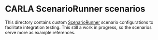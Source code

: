 # CARLA ScenarioRunner scenarios

This directory contains custom [ScenarioRunner][scenario_runner_docs_link]
scenario configurations to facilitate integration testing. This still a work in
progress, so the scenarios serve more as example references.

[scenario_runner_docs_link]: https://carla-scenariorunner.readthedocs.io/en/latest/
